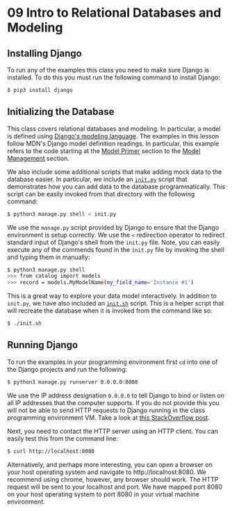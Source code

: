 # 09 Intro to Relational Databases and Modeling

## Installing Django

To run any of the examples this class you need to make sure Django is
installed. To do this you must run the following command to install
Django:

```bash
$ pip3 install django
```

## Initializing the Database

This class covers relational databases and modeling. In particular, a
model is defined using [Django's modeling language](models_01). The
examples in this lesson follow MDN's Django model definition
readings. In particular, this example refers to the code starting at
the [Model Primer](mdn_01) section to the [Model Management](mdn_02)
section.

We also include some additional scripts that make adding mock data to
the database easier. In particular, we include an
[`init.py`](locallibrary/init.py) script that demonstrates how you can
add data to the database programmatically. This script can be easily
invoked from that directory with the following command:

```bash
$ python3 manage.py shell < init.py
```

We use the `manage.py` script provided by Django to ensure that the
Django environment is setup correctly. We use the `<` redirection
operator to redirect standard input of Django's shell from the
`init.py` file. Note, you can easily execute any of the commends found
in the `init.py` file by invoking the shell and typing them in
manually:

```bash
$ python3 manage.py shell
>>> from catalog import models
>>> record = models.MyModelName(my_field_name='Instance #1')
```

This is a great way to explore your data model interactively. In
addition to `init.py`, we have also included an
[`init.sh`](locallibrary/init.sh) script. This is a helper script that
will recreate the database when it is invoked from the command like
so:

```bash
$ ./init.sh
```

## Running Django

To run the examples in your programming environment first `cd` into
one of the Django projects and run the following:

```bash
$ python3 manage.py runserver 0.0.0.0:8080
```

We use the IP address designation `0.0.0.0` to tell Django to bind
or listen on all IP addresses that the computer supports. If you
do not provide this you will not be able to send HTTP requests to
Django running in the class programming environment VM. Take a
look at [this StackOverflow post](https://stackoverflow.com/questions/1621457/about-ip-0-0-0-0-in-django).

Next, you need to contact the HTTP server using an HTTP client. You
can easily test this from the command line:

```bash
$ curl http://localhost:8080
```

Alternatively, and perhaps more interesting, you can open a browser on
your host operating system and navigate to http://localhost:8080. We
recommend using chrome, however, any browser should work. The HTTP
request will be sent to your localhost and port. We have mapped port
8080 on your host operating system to port 8080 in your virtual
machine environment.

[models_01]: https://docs.djangoproject.com/en/2.1/topics/db/models
[mdn_01]: https://developer.mozilla.org/en-US/docs/Learn/Server-side/Django/Models#Model_primer
[mdn_02]: https://developer.mozilla.org/en-US/docs/Learn/Server-side/Django/Models#Model_management